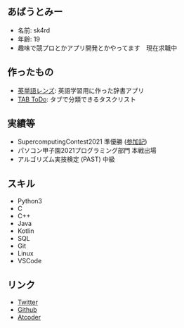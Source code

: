 ## あばうとみー
- 名前: sk4rd
- 年齢: 19
- 趣味で競プロとかアプリ開発とかやってます　現在求職中

## 作ったもの
- [英単語レンズ](https://play.google.com/store/apps/details?id=io.github.bjxytw.wordlens): 英語学習用に作った辞書アプリ
- [TAB ToDo](https://play.google.com/store/apps/details?id=io.github.bjxytw.tabtodo): タブで分類できるタスクリスト

## 実績等
- SupercomputingContest2021 準優勝 ([参加記](https://sk4rd.hateblo.jp/entry/2021/12/28/235824))
- パソコン甲子園2021プログラミング部門 本戦出場
- アルゴリズム実技検定 (PAST) 中級

## スキル
- Python3
- C
- C++
- Java
- Kotlin
- SQL
- Git
- Linux
- VSCode

## リンク
- [Twitter](https://twitter.com/sk4rdz)
- [Github](https://github.com/sk4rdz)
- [Atcoder](https://atcoder.jp/users/sk4rd)

